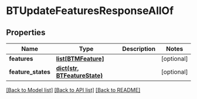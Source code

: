 # BTUpdateFeaturesResponseAllOf

## Properties
Name | Type | Description | Notes
------------ | ------------- | ------------- | -------------
**features** | [**list[BTMFeature]**](BTMFeature.md) |  | [optional] 
**feature_states** | [**dict(str, BTFeatureState)**](BTFeatureState.md) |  | [optional] 

[[Back to Model list]](../README.md#documentation-for-models) [[Back to API list]](../README.md#documentation-for-api-endpoints) [[Back to README]](../README.md)


